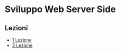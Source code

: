 # Sviluppo Web Server Side

## Lezioni

- [1 Lezione](Lezioni/1_lezione/Readme.md)
- [2 Lezione](Lezioni/2_lezione/Readme.md)